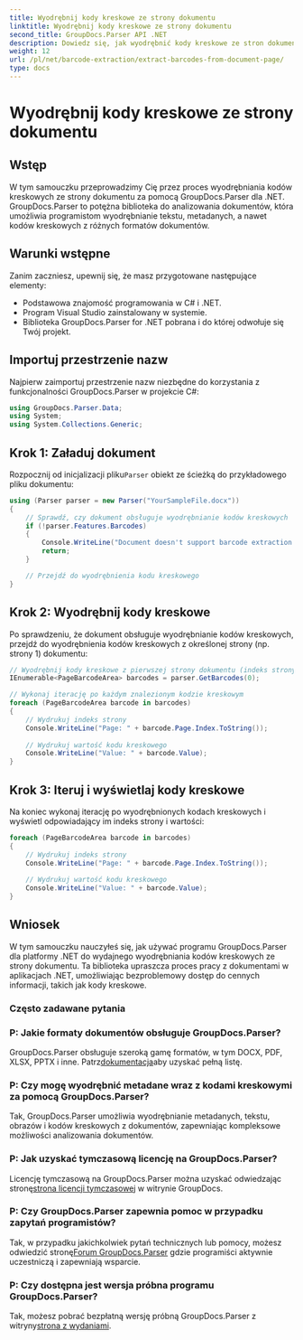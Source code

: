 ```yaml
---
title: Wyodrębnij kody kreskowe ze strony dokumentu
linktitle: Wyodrębnij kody kreskowe ze strony dokumentu
second_title: GroupDocs.Parser API .NET
description: Dowiedz się, jak wyodrębnić kody kreskowe ze stron dokumentów za pomocą GroupDocs.Parser dla .NET. Ten samouczek zawiera wskazówki krok po kroku dotyczące wyodrębniania kodów kreskowych.
weight: 12
url: /pl/net/barcode-extraction/extract-barcodes-from-document-page/
type: docs
---
```

# Wyodrębnij kody kreskowe ze strony dokumentu

## Wstęp
W tym samouczku przeprowadzimy Cię przez proces wyodrębniania kodów kreskowych ze strony dokumentu za pomocą GroupDocs.Parser dla .NET. GroupDocs.Parser to potężna biblioteka do analizowania dokumentów, która umożliwia programistom wyodrębnianie tekstu, metadanych, a nawet kodów kreskowych z różnych formatów dokumentów.
## Warunki wstępne

Zanim zaczniesz, upewnij się, że masz przygotowane następujące elementy:
- Podstawowa znajomość programowania w C# i .NET.
- Program Visual Studio zainstalowany w systemie.
- Biblioteka GroupDocs.Parser for .NET pobrana i do której odwołuje się Twój projekt.
## Importuj przestrzenie nazw
Najpierw zaimportuj przestrzenie nazw niezbędne do korzystania z funkcjonalności GroupDocs.Parser w projekcie C#:

```csharp
using GroupDocs.Parser.Data;
using System;
using System.Collections.Generic;
```
## Krok 1: Załaduj dokument

 Rozpocznij od inicjalizacji pliku`Parser` obiekt ze ścieżką do przykładowego pliku dokumentu:

```csharp
using (Parser parser = new Parser("YourSampleFile.docx"))
{
    // Sprawdź, czy dokument obsługuje wyodrębnianie kodów kreskowych
    if (!parser.Features.Barcodes)
    {
        Console.WriteLine("Document doesn't support barcode extraction.");
        return;
    }

    // Przejdź do wyodrębnienia kodu kreskowego
}
```
## Krok 2: Wyodrębnij kody kreskowe

Po sprawdzeniu, że dokument obsługuje wyodrębnianie kodów kreskowych, przejdź do wyodrębnienia kodów kreskowych z określonej strony (np. strony 1) dokumentu:

```csharp
// Wyodrębnij kody kreskowe z pierwszej strony dokumentu (indeks strony jest oparty na 0)
IEnumerable<PageBarcodeArea> barcodes = parser.GetBarcodes(0);

// Wykonaj iterację po każdym znalezionym kodzie kreskowym
foreach (PageBarcodeArea barcode in barcodes)
{
    // Wydrukuj indeks strony
    Console.WriteLine("Page: " + barcode.Page.Index.ToString());
    
    // Wydrukuj wartość kodu kreskowego
    Console.WriteLine("Value: " + barcode.Value);
}
```
## Krok 3: Iteruj i wyświetlaj kody kreskowe

Na koniec wykonaj iterację po wyodrębnionych kodach kreskowych i wyświetl odpowiadający im indeks strony i wartości:

```csharp
foreach (PageBarcodeArea barcode in barcodes)
{
    // Wydrukuj indeks strony
    Console.WriteLine("Page: " + barcode.Page.Index.ToString());
    
    // Wydrukuj wartość kodu kreskowego
    Console.WriteLine("Value: " + barcode.Value);
}
```
## Wniosek

W tym samouczku nauczyłeś się, jak używać programu GroupDocs.Parser dla platformy .NET do wydajnego wyodrębniania kodów kreskowych ze strony dokumentu. Ta biblioteka upraszcza proces pracy z dokumentami w aplikacjach .NET, umożliwiając bezproblemowy dostęp do cennych informacji, takich jak kody kreskowe.

### Często zadawane pytania

### P: Jakie formaty dokumentów obsługuje GroupDocs.Parser?
 GroupDocs.Parser obsługuje szeroką gamę formatów, w tym DOCX, PDF, XLSX, PPTX i inne. Patrz[dokumentacja](https://tutorials.groupdocs.com/parser/net/)aby uzyskać pełną listę.

### P: Czy mogę wyodrębnić metadane wraz z kodami kreskowymi za pomocą GroupDocs.Parser?
Tak, GroupDocs.Parser umożliwia wyodrębnianie metadanych, tekstu, obrazów i kodów kreskowych z dokumentów, zapewniając kompleksowe możliwości analizowania dokumentów.

### P: Jak uzyskać tymczasową licencję na GroupDocs.Parser?
 Licencję tymczasową na GroupDocs.Parser można uzyskać odwiedzając stronę[strona licencji tymczasowej](https://purchase.groupdocs.com/temporary-license/) w witrynie GroupDocs.

### P: Czy GroupDocs.Parser zapewnia pomoc w przypadku zapytań programistów?
 Tak, w przypadku jakichkolwiek pytań technicznych lub pomocy, możesz odwiedzić stronę[Forum GroupDocs.Parser](https://forum.groupdocs.com/c/parser/17) gdzie programiści aktywnie uczestniczą i zapewniają wsparcie.

### P: Czy dostępna jest wersja próbna programu GroupDocs.Parser?
 Tak, możesz pobrać bezpłatną wersję próbną GroupDocs.Parser z witryny[strona z wydaniami](https://releases.groupdocs.com/).